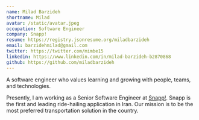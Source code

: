 ```yaml
---
name: Milad Barzideh
shortname: Milad
avatar: /static/avatar.jpeg
occupation: Software Engineer
company: Snapp!
resume: https://registry.jsonresume.org/miladbarzideh
email: barzidehmilad@gmail.com
twitter: https://twitter.com/mimbe15
linkedin: https://www.linkedin.com/in/milad-barzideh-b2870868
github: https://github.com/miladbarzideh
---
```


A software engineer who values learning and growing with people, teams, and technologies.

Presently, I am working as a Senior Software Engineer at [Snapp!](https://snapp.ir/). Snapp is the first and leading ride-hailing application in Iran. Our mission is to be the most preferred transportation solution in the country.
